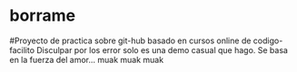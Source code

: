# borrame
#Proyecto de practica sobre git-hub basado en cursos online de codigo-facilito
Disculpar por los error solo es una demo casual que hago.
Se basa en la fuerza del amor...
muak muak muak 
